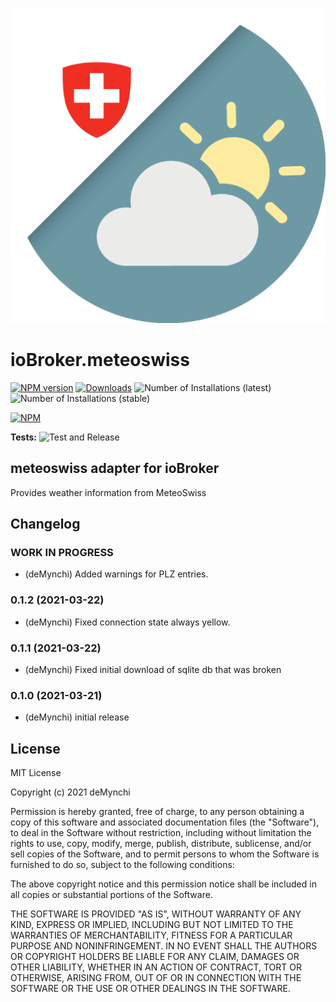 ![Logo](admin/meteoswiss.png)

# ioBroker.meteoswiss

[![NPM version](https://img.shields.io/npm/v/iobroker.meteoswiss.svg)](https://www.npmjs.com/package/iobroker.meteoswiss)
[![Downloads](https://img.shields.io/npm/dm/iobroker.meteoswiss.svg)](https://www.npmjs.com/package/iobroker.meteoswiss)
![Number of Installations (latest)](https://iobroker.live/badges/meteoswiss-installed.svg)
![Number of Installations (stable)](https://iobroker.live/badges/meteoswiss-stable.svg)

[![NPM](https://nodei.co/npm/iobroker.meteoswiss.png?downloads=true)](https://nodei.co/npm/iobroker.meteoswiss/)

**Tests:** ![Test and Release](https://github.com/deMynchi/ioBroker.meteoswiss/workflows/Test%20and%20Release/badge.svg)

## meteoswiss adapter for ioBroker

Provides weather information from MeteoSwiss

## Changelog

<!--
	Placeholder for the next version (at the beginning of the line):
	### __WORK IN PROGRESS__
-->

### **WORK IN PROGRESS**

-   (deMynchi) Added warnings for PLZ entries.

### 0.1.2 (2021-03-22)

-   (deMynchi) Fixed connection state always yellow.

### 0.1.1 (2021-03-22)

-   (deMynchi) Fixed initial download of sqlite db that was broken

### 0.1.0 (2021-03-21)

-   (deMynchi) initial release

## License

MIT License

Copyright (c) 2021 deMynchi

Permission is hereby granted, free of charge, to any person obtaining a copy
of this software and associated documentation files (the "Software"), to deal
in the Software without restriction, including without limitation the rights
to use, copy, modify, merge, publish, distribute, sublicense, and/or sell
copies of the Software, and to permit persons to whom the Software is
furnished to do so, subject to the following conditions:

The above copyright notice and this permission notice shall be included in all
copies or substantial portions of the Software.

THE SOFTWARE IS PROVIDED "AS IS", WITHOUT WARRANTY OF ANY KIND, EXPRESS OR
IMPLIED, INCLUDING BUT NOT LIMITED TO THE WARRANTIES OF MERCHANTABILITY,
FITNESS FOR A PARTICULAR PURPOSE AND NONINFRINGEMENT. IN NO EVENT SHALL THE
AUTHORS OR COPYRIGHT HOLDERS BE LIABLE FOR ANY CLAIM, DAMAGES OR OTHER
LIABILITY, WHETHER IN AN ACTION OF CONTRACT, TORT OR OTHERWISE, ARISING FROM,
OUT OF OR IN CONNECTION WITH THE SOFTWARE OR THE USE OR OTHER DEALINGS IN THE
SOFTWARE.
